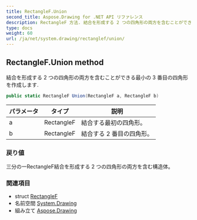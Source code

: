 ```yaml
---
title: RectangleF.Union
second_title: Aspose.Drawing for .NET API リファレンス
description: RectangleF 方法. 結合を形成する 2 つの四角形の両方を含むことができる最小の 3 番目の四角形を作成します.
type: docs
weight: 60
url: /ja/net/system.drawing/rectanglef/union/
---
```

## RectangleF.Union method

結合を形成する 2 つの四角形の両方を含むことができる最小の 3 番目の四角形を作成します.

```csharp
public static RectangleF Union(RectangleF a, RectangleF b)
```

| パラメータ | タイプ | 説明 |
| --- | --- | --- |
| a | RectangleF | 結合する最初の四角形。 |
| b | RectangleF | 結合する 2 番目の四角形。 |

### 戻り値

三分の一RectangleF結合を形成する 2 つの四角形の両方を含む構造体。

### 関連項目

* struct [RectangleF](../)
* 名前空間 [System.Drawing](../../rectanglef/)
* 組み立て [Aspose.Drawing](../../../)


